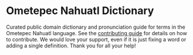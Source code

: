
# Ometepec Nahuatl Dictionary

Curated public domain dictionary and pronunciation guide for terms in the Ometepec Nahuatl language. See the [contributing guide](https://github.com/drumworkteam/term/blob/make/.github/contributing.md) for details on how to contribute. We would love your support, even if it is just fixing a word or adding a single definition. Thank you for all your help!